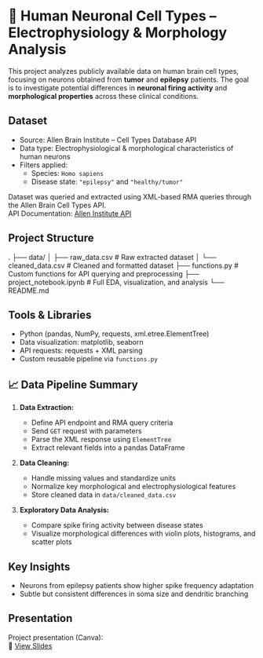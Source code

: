 # 🧠 Human Neuronal Cell Types – Electrophysiology & Morphology Analysis

This project analyzes publicly available data on human brain cell types, focusing on neurons obtained from **tumor** and **epilepsy** patients. The goal is to investigate potential differences in **neuronal firing activity** and **morphological properties** across these clinical conditions.

## Dataset

- Source: Allen Brain Institute – Cell Types Database API  
- Data type: Electrophysiological & morphological characteristics of human neurons  
- Filters applied:  
  - Species: `Homo sapiens`  
  - Disease state: `"epilepsy"` and `"healthy/tumor"`

Dataset was queried and extracted using XML-based RMA queries through the Allen Brain Cell Types API.  
API Documentation: [Allen Institute API](https://community.brain-map.org/t/cell-types-database-api/3016)

## Project Structure

.
├── data/
│ ├── raw_data.csv # Raw extracted dataset
│ └── cleaned_data.csv # Cleaned and formatted dataset
├── functions.py # Custom functions for API querying and preprocessing
├── project_notebook.ipynb # Full EDA, visualization, and analysis
└── README.md

## Tools & Libraries

- Python (pandas, NumPy, requests, xml.etree.ElementTree)
- Data visualization: matplotlib, seaborn
- API requests: requests + XML parsing
- Custom reusable pipeline via `functions.py`

## 📈 Data Pipeline Summary

1. **Data Extraction:**
   - Define API endpoint and RMA query criteria
   - Send `GET` request with parameters
   - Parse the XML response using `ElementTree`
   - Extract relevant fields into a pandas DataFrame

2. **Data Cleaning:**
   - Handle missing values and standardize units
   - Normalize key morphological and electrophysiological features
   - Store cleaned data in `data/cleaned_data.csv`

3. **Exploratory Data Analysis:**
   - Compare spike firing activity between disease states
   - Visualize morphological differences with violin plots, histograms, and scatter plots


## Key Insights

- Neurons from epilepsy patients show higher spike frequency adaptation
- Subtle but consistent differences in soma size and dendritic branching

## Presentation

Project presentation (Canva):  
🔗 [View Slides](https://www.canva.com/design/DAF-0n2KWTc/1AI-sS16rVwdij_CBGHyGQ/edit)

